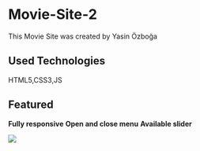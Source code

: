 # Movie-Site-2

This Movie Site was created by Yasin Özboğa

## Used Technologies

HTML5,CSS3,JS

## Featured

**Fully responsive**
**Open and close menu**
**Available slider**

<img src="img/Movie Site 2 Gif.gif">
